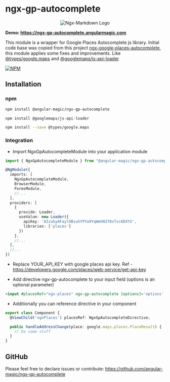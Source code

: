# ngx-gp-autocomplete

<p align="center">
  <img alt="Ngx-Markdown Logo" src="https://ngx-validator.angularmagic.com/assets/cover.png">
</p>

**Demo: <https://ngx-gp-autocomplete.angularmagic.com>**

This module is a wrapper for Google Places Autocomplete js library. Initial code base was copied from this project
[ngx-google-places-autocomplete](https://www.npmjs.com/package/ngx-google-places-autocomplete), this module applies some fixes and improvements.
Like [@types/google.maps](https://www.npmjs.com/package/@types/google.maps) and [@googlemaps/js-api-loader](https://www.npmjs.com/package/@googlemaps/js-api-loader)

[![NPM](https://nodei.co/npm/@angular-magic/ngx-gp-autocomplete.png)](https://nodei.co/npm/@angular-magic/ngx-gp-autocomplete/)

## Installation

### npm

```sh
npm install @angular-magic/ngx-gp-autocomplete
```

```sh
npm install @googlemaps/js-api-loader
```

```sh
npm install --save @types/google.maps
```

### Integration

- Import NgxGpAutocompleteModule into your application module

```ts
import { NgxGpAutocompleteModule } from "@angular-magic/ngx-gp-autocomplete";

@NgModule({
  imports: [
    NgxGpAutocompleteModule,
    BrowserModule,
    FormsModule,
    //...
  ],
  providers: [
    {
      provide: Loader,
      useValue: new Loader({
        apiKey: 'AIzaSyAFaylOBsuhYPYw9YqWmhN370xTvc6DXYU',
        libraries: ['places']
      })
    },
    //...
  ],
  //...
})
```
- Replace YOUR_API_KEY with google places api key. Ref - <https://developers.google.com/places/web-service/get-api-key>

- Add directive ngx-gp-autocomplete to your input field (options is an optional parameter)

```html
<input #placesRef="ngx-places" ngx-gp-autocomplete [options]='options' (onAddressChange)="handleAddressChange($event)"/>
```

- Additionally you can reference directive in your component

```ts
export class Component {
  @ViewChild('ngxPlaces') placesRef: NgxGpAutocompleteDirective;

  public handleAddressChange(place: google.maps.places.PlaceResult) {
    // Do some stuff
  }
}
```

## GitHub

Please feel free to declare issues or contribute: <https://github.com/angular-magic/ngx-gp-autocomplete>
